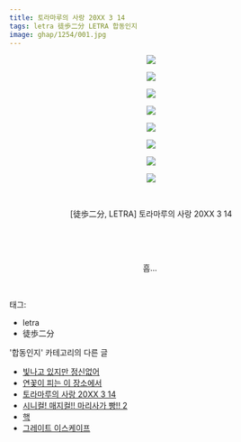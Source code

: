 ```yaml
---
title: 토라마루의 사랑 20XX 3 14
tags: letra 徒歩二分 LETRA 합동인지
image: ghap/1254/001.jpg
---
```

<div class="article">
<p style="text-align: center; clear: none; float: none;"><img src="{{ site.nasurl }}/ghap/1254/001.jpg"/></p>
<p style="text-align: center; clear: none; float: none;"><img src="{{ site.nasurl }}/ghap/1254/002.jpg"/></p>
<p style="text-align: center; clear: none; float: none;"><img src="{{ site.nasurl }}/ghap/1254/003.jpg"/></p>
<p style="text-align: center; clear: none; float: none;"><img src="{{ site.nasurl }}/ghap/1254/004.jpg"/></p>
<p style="text-align: center; clear: none; float: none;"><img src="{{ site.nasurl }}/ghap/1254/005.jpg"/></p>
<p style="text-align: center; clear: none; float: none;"><img src="{{ site.nasurl }}/ghap/1254/006.jpg"/></p>
<p style="text-align: center; clear: none; float: none;"><img src="{{ site.nasurl }}/ghap/1254/007.jpg"/></p>
<p style="text-align: center; clear: none; float: none;"><img src="{{ site.nasurl }}/ghap/1254/008.jpg"/></p>
<p style="text-align: center; clear: none; float: none;"><br/></p>
<p style="text-align: center; clear: none; float: none;">[徒歩二分, LETRA] 토라마루의 사랑 20XX 3 14</p>
<p style="text-align: center; clear: none; float: none;"><br/></p>
<p style="text-align: center; clear: none; float: none;"><br/></p>
<p style="text-align: center; clear: none; float: none;">흠... </p>
<p><br/></p>
</div><div class="tagTrail">
<p>태그: </p>
<ul>
<li>letra</li>
<li>徒歩二分</li>
</ul>
</div><div class="another">
<p>'합동인지' 카테고리의 다른 글</p>
<ul>
<li><a href="/2016-07-31-ghap_1278">빛나고 있지만 정신없어</a></li>
<li><a href="/2016-07-31-ghap_1274">연꽃이 피는 이 장소에서</a></li>
<li><a href="/2016-07-31-ghap_1254">토라마루의 사랑 20XX 3 14</a></li>
<li><a href="/2016-07-26-ghap_1112">시니컬! 매지컬!! 마리사가 빵!! 2</a></li>
<li><a href="/2016-07-24-ghap_1053">핵</a></li>
<li><a href="/2016-07-23-ghap_1036">그레이트 이스케이프</a></li>
</ul>
</div><div class="cb_module cb_fluid">
<div class="cb_wrt cb_profile">
</div><!-- commentList close -->
</div>